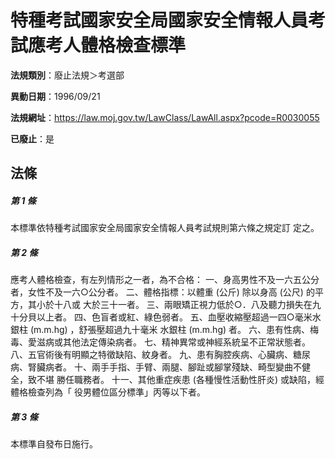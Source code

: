 # 特種考試國家安全局國家安全情報人員考試應考人體格檢查標準

**法規類別**：廢止法規＞考選部

**異動日期**：1996/09/21  

**法規網址**：https://law.moj.gov.tw/LawClass/LawAll.aspx?pcode=R0030055

**已廢止**：是



## 法條
##### 第 1 條
本標準依特種考試國家安全局國家安全情報人員考試規則第六條之規定訂
定之。

##### 第 2 條
應考人體格檢查，有左列情形之一者，為不合格：
一、身高男性不及一六五公分者，女性不及一六○公分者。
二、體格指標：以體重 (公斤) 除以身高 (公尺) 的平方，其小於十八或
    大於三十一者。
三、兩眼矯正視力低於○．八及聽力損失在九十分貝以上者。
四、色盲者或紅、綠色弱者。
五、血壓收縮壓超過一四○毫米水銀柱 (m.m.hg) ，舒張壓超過九十毫米
    水銀柱 (m.m.hg) 者。
六、患有性病、梅毒、愛滋病或其他法定傳染病者。
七、精神異常或神經系統呈不正常狀態者。
八、五官術後有明顯之特徵缺陷、紋身者。
九、患有胸腔疾病、心臟病、糖尿病、腎臟病者。
十、兩手手指、手臂、兩腿、腳趾或腳掌殘缺、畸型變曲不健全，致不堪
    勝任職務者。
十一、其他重症疾患 (各種慢性活動性肝炎) 或缺陷，經體格檢查列為「
      役男體位區分標準」丙等以下者。


##### 第 3 條
本標準自發布日施行。


